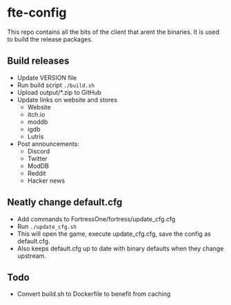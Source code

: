 # fte-config

This repo contains all the bits of the client that arent the binaries. It is used to build the release packages.


## Build releases

- Update VERSION file
- Run build script
		```
		./build.sh
		```
- Upload output/*.zip to GitHub
- Update links on website and stores
	- Website
	- itch.io
	- moddb
	- igdb
	- Lutris
- Post announcements:
	- Discord
	- Twitter
	- ModDB
	- Reddit
	- Hacker news


## Neatly change default.cfg

- Add commands to FortressOne/fortress/update_cfg.cfg
- Run
		```
		./update_cfg.sh
		```
- This will open the game, execute update_cfg.cfg, save the config as default.cfg.
- Also keeps default.cfg up to date with binary defaults when they change upstream.


## Todo

- Convert build.sh to Dockerfile to benefit from caching
